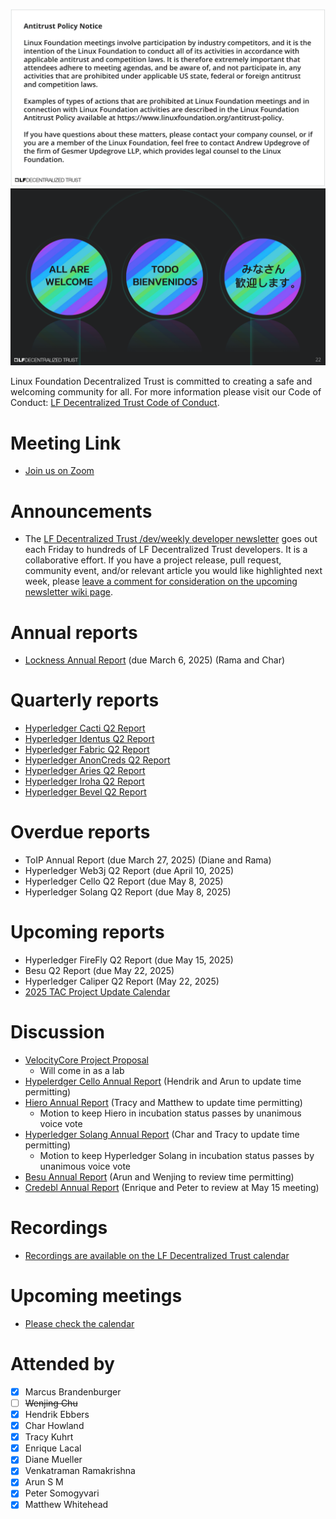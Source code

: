 [//]: # (SPDX-License-Identifier: CC-BY-4.0)

![Antitrust Policy Notice](../images/antitrust-policy-notice.png "Antitrust Policy Notice")
![All are Welcome in the LF Decentralized Trust Community](../images/all-are-welcome.png "All are Welcome in the LF Decentralized Trust Community")

Linux Foundation Decentralized Trust is committed to creating a safe and welcoming community for all. For more information please visit our Code of Conduct: [LF Decentralized Trust Code of Conduct](../../governing-documents/code-of-conduct.md).

# Meeting Link
- [Join us on Zoom](https://zoom-lfx.platform.linuxfoundation.org/meeting/95530440160?password=6e6b9a15-a635-497e-a6ce-078e6b1d2b49)

# Announcements
- The [LF Decentralized Trust /dev/weekly developer newsletter](https://lf-hyperledger.atlassian.net/wiki/spaces/DR/pages/17170445/dev+weekly+Newsletter) goes out each Friday to hundreds of LF Decentralized Trust developers. It is a collaborative effort. If you have a project release, pull request, community event, and/or relevant article you would like highlighted next week, please [leave a comment for consideration on the upcoming newsletter wiki page](https://lf-hyperledger.atlassian.net/wiki/spaces/DR/pages/75268141/2025).

# Annual reports
- [Lockness Annual Report](https://github.com/LF-Decentralized-Trust/governance/pull/149) (due March 6, 2025) (Rama and Char)

# Quarterly reports
- [Hyperledger Cacti Q2 Report](https://github.com/LF-Decentralized-Trust/governance/pull/132)
- [Hyperledger Identus Q2 Report](https://github.com/LF-Decentralized-Trust/governance/pull/137)
- [Hyperledger Fabric Q2 Report](https://github.com/LF-Decentralized-Trust/governance/pull/139)
- [Hyperledger AnonCreds Q2 Report](https://github.com/LF-Decentralized-Trust/governance/pull/140)
- [Hyperledger Aries Q2 Report](https://github.com/LF-Decentralized-Trust/governance/pull/142)
- [Hyperledger Iroha Q2 Report](https://github.com/LF-Decentralized-Trust/governance/pull/143)
- [Hyperledger Bevel Q2 Report](https://github.com/LF-Decentralized-Trust/governance/pull/146)

# Overdue reports
- ToIP Annual Report (due March 27, 2025) (Diane and Rama)
- Hyperledger Web3j Q2 Report (due April 10, 2025)
- Hyperledger Cello Q2 Report (due May 8, 2025)
- Hyperledger Solang Q2 Report (due May 8, 2025)

# Upcoming reports
- Hyperledger FireFly Q2 Report (due May 15, 2025)
- Besu Q2 Report (due May 22, 2025)
- Hyperledger Caliper Q2 Report (May 22, 2025)
- [2025 TAC Project Update Calendar](../../project-updates/2025/2025-schedule.md)

# Discussion
- [VelocityCore Project Proposal](https://github.com/LF-Decentralized-Trust/project-proposals/pull/26)
  - Will come in as a lab
- [Hypelerdger Cello Annual Report](https://github.com/LF-Decentralized-Trust/governance/pull/118) (Hendrik and Arun to update time permitting)
- [Hiero Annual Report](https://github.com/LF-Decentralized-Trust/governance/pull/128) (Tracy and Matthew to update time permitting)
  - Motion to keep Hiero in incubation status passes by unanimous voice vote
- [Hyperledger Solang Annual Report](https://github.com/LF-Decentralized-Trust/governance/pull/135) (Char and Tracy to update time permitting)
  - Motion to keep Hyperledger Solang in incubation status passes by unanimous voice vote
- [Besu Annual Report](https://github.com/LF-Decentralized-Trust/governance/pull/129) (Arun and Wenjing to review time permitting)
- [Credebl Annual Report](https://github.com/LF-Decentralized-Trust/governance/pull/138) (Enrique and Peter to review at May 15 meeting)

# Recordings
- [Recordings are available on the LF Decentralized Trust calendar](https://zoom-lfx.platform.linuxfoundation.org/meetings/lf-decentralized-trust)

# Upcoming meetings
- [Please check the calendar](https://zoom-lfx.platform.linuxfoundation.org/meetings/lf-decentralized-trust)

# Attended by

- [x] Marcus Brandenburger
- [ ] ~~Wenjing Chu~~
- [x] Hendrik Ebbers
- [x] Char Howland
- [x] Tracy Kuhrt
- [x] Enrique Lacal
- [x] Diane Mueller
- [x] Venkatraman Ramakrishna
- [x] Arun S M
- [x] Peter Somogyvari
- [x] Matthew Whitehead
